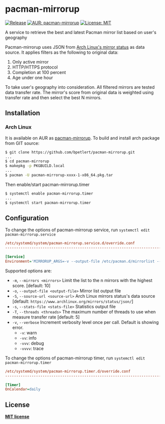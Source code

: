 # pacman-mirrorup

[![Release](https://img.shields.io/github/v/tag/bpetlert/pacman-mirrorup?include_prereleases&label=release&style=flat-square)](https://github.com/bpetlert/pacman-mirrorup/releases/latest)
[![AUR:
pacman-mirrorup](https://img.shields.io/aur/version/pacman-mirrorup?style=flat-square)](https://aur.archlinux.org/packages/pacman-mirrorup/)
[![License:
MIT](https://img.shields.io/github/license/bpetlert/pacman-mirrorup?style=flat-square)](./LICENSE)

A service to retrieve the best and latest Pacman mirror list based on
user's geography

Pacman-mirrorup uses JSON from [Arch Linux's mirror
status](https://www.archlinux.org/mirrors/status/) as data source. It
applies filters as the following to original data:

1.  Only active mirror
2.  HTTP/HTTPS protocol
3.  Completion at 100 percent
4.  Age under one hour

To take user's geography into consideration. All filtered mirrors are
tested data transfer rate. The mirror's score from original data is
weighted using transfer rate and then select the best N mirrors.

## Installation

### Arch Linux

It is available on AUR as
[pacman-mirrorup](https://aur.archlinux.org/packages/pacman-mirrorup/).
To build and install arch package from GIT source:

``` bash
$ git clone https://github.com/bpetlert/pacman-mirrorup.git
...
$ cd pacman-mirrorup
$ makepkg -p PKGBUILD.local
...
$ pacman -U pacman-mirrorup-xxxx-1-x86_64.pkg.tar
```

Then enable/start pacman-mirrorup.timer

``` bash
$ systemctl enable pacman-mirrorup.timer
...
$ systemctl start pacman-mirrorup.timer
```

## Configuration

To change the options of pacman-mirrorup service, run `systemctl edit
pacman-mirrorup.service`

``` ini
/etc/systemd/system/pacman-mirrorup.service.d/override.conf
-------------------------------------------------------------------------

[Service]
Environment='MIRRORUP_ARGS=-v --output-file /etc/pacman.d/mirrorlist --threads 20'
```

Supported options are:

  - `-m`, `--mirrors <mirrors>` Limit the list to the n mirrors with the
    highest score. \[default: 10\]
  - `-o`, `--output-file <output-file>` Mirror list output file
  - `-S`, `--source-url <source-url>` Arch Linux mirrors status's data
    source \[default: `https://www.archlinux.org/mirrors/status/json/`\]
  - `-s`, `--stats-file <stats-file>` Statistics output file
  - `-T`, `--threads <threads>` The maximum number of threads to use
    when measure transfer rate \[default: 5\]
  - `-v`, `--verbose` Increment verbosity level once per call. Default
    is showing error.
      - `-v`: warn
      - `-vv`: info
      - `-vvv`: debug
      - `-vvvv`: trace

To change the options of pacman-mirrorup timer, run `systemctl edit
pacman-mirrorup.timer`

``` ini
/etc/systemd/system/pacman-mirrorup.timer.d/override.conf
-------------------------------------------------------------------------

[Timer]
OnCalendar=daily
```

## License

**[MIT license](./LICENSE)**
